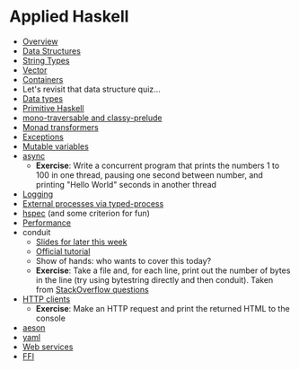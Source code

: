 # Applied Haskell

* [Overview](overview.md)
* [Data Structures](data-structures.md)
* [String Types](string-types.md)
* [Vector](vector.md)
* [Containers](containers.md)
* Let's revisit that data structure quiz...
* [Data types](data-types.md)
* [Primitive Haskell](primitive.md)
* [mono-traversable and classy-prelude](mono-classy.md)
* [Monad transformers](monad-transformers.md)
* [Exceptions](exceptions.md)
* [Mutable variables](mutable-variables.md)
* [async](https://haskell-lang.org/library/async)
    * __Exercise__: Write a concurrent program that prints the numbers
      1 to 100 in one thread, pausing one second between number, and
      printing "Hello World" seconds in another thread
* [Logging](logging.md)
* [External processes via typed-process](https://haskell-lang.org/library/typed-process)
* [hspec](hspec.md) (and some criterion for fun)
* [Performance](performance.md)
* conduit
    * [Slides for later this week](https://www.snoyman.com/reveal/conduit-yesod)
    * [Official tutorial](https://haskell-lang.org/library/conduit)
    * Show of hands: who wants to cover this today?
    * __Exercise__: Take a file and, for each line, print out the
      number of bytes in the line (try using bytestring directly and
      then conduit). Taken from
      [StackOverflow questions](http://stackoverflow.com/questions/42675764/read-large-lines-in-huge-file-without-buffering/42676477#42676477)
* [HTTP clients](https://haskell-lang.org/library/http-client)
    * __Exercise__: Make an HTTP request and print the returned HTML to the console
* [aeson](https://haskell-lang.org/library/aeson)
* [yaml](yaml.md)
* [Web services](web-services.md)
* [FFI](ffi.md)
